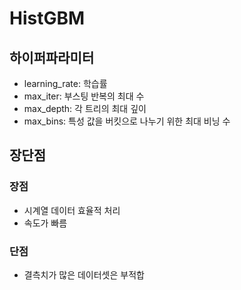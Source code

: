 # HistGBM

## 하이퍼파라미터
- learning_rate: 학습률
- max_iter: 부스팅 반복의 최대 수
- max_depth: 각 트리의 최대 깊이
- max_bins: 특성 값을 버킷으로 나누기 위한 최대 비닝 수

## 장단점
### 장점
- 시계열 데이터 효율적 처리
- 속도가 빠름
### 단점
- 결측치가 많은 데이터셋은 부적합